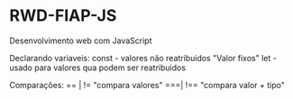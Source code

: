 # RWD-FIAP-JS
Desenvolvimento web com JavaScript

Declarando variaveis:
const - valores não reatribuidos "Valor fixos"
let - usado para valores qua podem ser reatribuidos 

Comparações:
== | !=  "compara valores"
===| !==  "compara valor + tipo"
